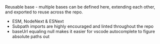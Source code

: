 Reusable base - multiple bases can be defined here, extending each other, and exported to reuse across the repo.

- ESM, NodeNext & ESNext
- Subpath imports are highly encouraged and linted throughout the repo
- baseUrl equaling null makes it easier for vscode autocomplete to figure absolute paths out
